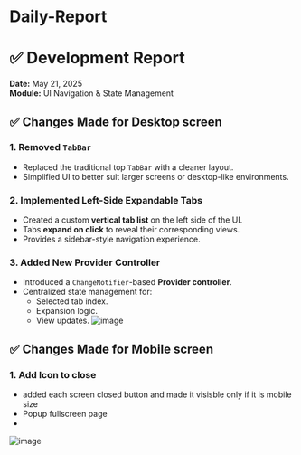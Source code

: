 # Daily-Report

# ✅ Development Report
**Date:** May 21, 2025  
**Module:** UI Navigation & State Management

## ✅ Changes Made for Desktop screen

### 1. Removed `TabBar`
- Replaced the traditional top `TabBar` with a cleaner layout.
- Simplified UI to better suit larger screens or desktop-like environments.

### 2. Implemented Left-Side Expandable Tabs
- Created a custom **vertical tab list** on the left side of the UI.
- Tabs **expand on click** to reveal their corresponding views.
- Provides a sidebar-style navigation experience.

### 3. Added New Provider Controller
- Introduced a `ChangeNotifier`-based **Provider controller**.
- Centralized state management for:
  - Selected tab index.
  - Expansion logic.
  - View updates.
![image](https://github.com/user-attachments/assets/07671c6f-da5e-48a3-b4cd-33f45528b1fd)

## ✅ Changes Made for Mobile screen

### 1. Add Icon to close
- added each screen closed button and made it visisble only if it is mobile size
- Popup fullscreen page
- 
 ![image](https://github.com/user-attachments/assets/2be3ba40-ce7c-42ad-a969-065059142227)

